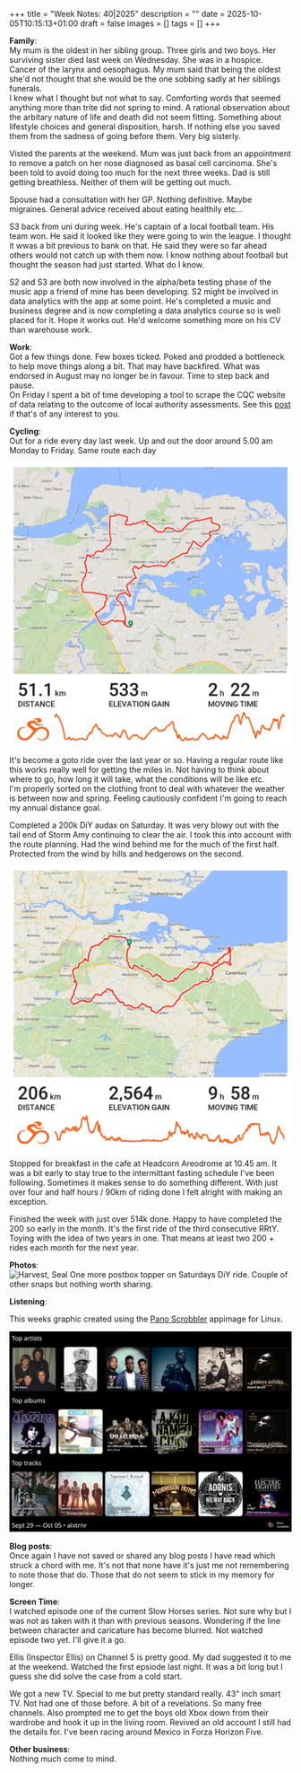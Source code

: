 +++
title = "Week Notes: 40|2025"
description = ""
date = 2025-10-05T10:15:13+01:00
draft = false
images = []
tags = []
+++

**Family**:\
My mum is the oldest in her sibling group. Three girls and two boys. Her surviving sister died last week on Wednesday. She was in a hospice. Cancer of the larynx and oesophagus. My mum said that being the oldest she'd not thought that she would be the one sobbing sadly at her siblings funerals.\
I knew what I thought but not what to say. Comforting words that seemed anything more than trite did not spring to mind. A rational observation about the arbitary nature of life and death did not seem fitting. Something about lifestyle choices and general disposition, harsh. If nothing else you saved them from the sadness of going before them. Very big sisterly. 

Visted the parents at the weekend. Mum was just back from an appointment to remove a patch on her nose diagnosed as basal cell carcinoma. She's been told to avoid doing too much for the next three weeks. Dad is still getting breathless. Neither of them will be getting out much.  

Spouse had a consultation with her GP. Nothing definitive. Maybe migraines. General advice received about eating healthily etc... 

S3 back from uni during week. He's captain of a local football team. His team won. He said it looked like they were going to win the league. I thought it wwas a bit previous to bank on that. He said they were so far ahead others would not catch up with them now. I know nothing about football but thought the season had just started. What do I know. 

S2 and S3 are both now involved in the alpha/beta testing phase of the music app a friend of mine has been developing. S2 might be involved in data analytics with the app at some point. He's completed a music and business degree and is now completing a data analytics course so is well placed for it. Hope it works out. He'd welcome something more on his CV than warehouse work. 


**Work**:\
Got a few things done. Few boxes ticked. Poked and prodded a bottleneck to help move things along a bit. That may have backfired. What was endorsed in August may no longer be in favour. Time to step back and pause.\
On Friday I spent a bit of time developing a tool to scrape the CQC website of data relating to the outcome of local authority assessments. See this [post](https://www.bongotwisty.blog/cqc/) if that's of any interest to you.

 
**Cycling**:\
Out for a ride every day last week. Up and out the door around 5.00 am Monday to Friday. Same route each day

![Hoo Loop](hoo_loop.png)

It's become a goto ride over the last year or so. Having a regular route like this works really well for getting the miles in. Not having to think about where to go, how long it will take, what the conditions will be like etc.\
I'm properly sorted on the clothing front to deal with whatever the weather is between now and spring. Feeling cautiously confident I'm going to reach my annual distance goal. 

Completed a 200k DiY audax on Saturday. It was very blowy out with the tail end of Storm Amy continuing to clear the air. I took this into account with the route planning. Had the wind behind me for the much of the first half. Protected from the wind by hills and hedgerows on the second. 

![audax: Wealdowns 200 DiY](20251004_wealdown_200.png)

Stopped for breakfast in the cafe at Headcorn Areodrome at 10.45 am. It was a bit early to stay true to the intermittant fasting schedule I've been following. Sometimes it makes sense to do something different. With just over four and half hours / 90km of riding done I felt alright with making an exception. 

Finished the week with just over 514k done. Happy to have completed the 200 so early in the month. It's the first ride of the third consecutive RRtY. Toying with the idea of two years in one. That means at least two 200 + rides each month for the next year.  


**Photos**:\
![Harvest, Seal](20251004_harvest_seal.jpg '{"title": "Harvest, Seal", "gallery": "/gallery/postbox_toppers"}') One more postbox topper on Saturdays DiY ride. Couple of other snaps but nothing worth sharing. 

 
**Listening**:

This weeks graphic created using the [Pano Scrobbler](https://kawaiidango.github.io/pano-scrobbler/) appimage for Linux.

![PanoScrobbler - last seven days listening](20251005_pano_scrobbler_7_days.jpg)


**Blog posts**:\
Once again I have not saved or shared any blog posts I have read which struck a chord with me. It's not that none have it's just me not remembering to note those that do. Those that do not seem to stick in my memory for longer. 


**Screen Time**:\
I watched episode one of the current Slow Horses series. Not sure why but I was not as taken with it than with previous seasons. Wondering if the line between character and caricature has become blurred. Not watched episode two yet. I'll give it a go. 

Ellis (Inspector Ellis) on Channel 5 is pretty good. My dad suggested it to me at the weekend. Watched the first epsiode last night. It was a bit long but I guess she did solve the case from a cold start. 

We got a new TV. Special to me but pretty standard really. 43" inch smart TV. Not had one of those before. A bit of a revelations. So many free channels. Also prompted me to get the boys old Xbox down from their wardrobe and hook it up in the living room. Revived an old account I still had the details for. I've been racing around Mexico in Forza Horizon Five.


**Other business**:\
Nothing much come to mind. 